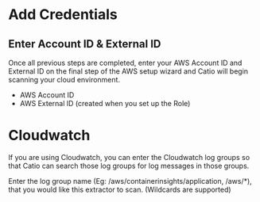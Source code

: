 # Add Credentials

Enter Account ID & External ID
----------------

Once all previous steps are completed, enter your AWS Account ID and External ID on the final step of the AWS setup wizard and Catio will begin scanning your cloud environment.

- AWS Account ID
- AWS External ID (created when you set up the Role)


# Cloudwatch

If you are using Cloudwatch, you can enter the Cloudwatch log groups so that Catio can search those log groups for log messages in those groups.

Enter the log group name (Eg: /aws/containerinsights/application, /aws/*), that you would like this extractor to scan.
(Wildcards are supported)
